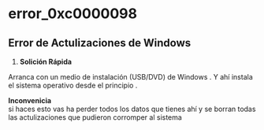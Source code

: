 # error_0xc0000098

## Error de Actulizaciones de Windows 


1. **Solición Rápida**


Arranca con un medio de instalación (USB/DVD) de Windows . Y ahí instala 
el sistema operativo desde el principio .
<br>

**Inconvenicia**
<br>
si haces esto vas ha perder todos los datos que tienes ahí y se borran todas las
actulizaciones que pudieron corromper al sistema